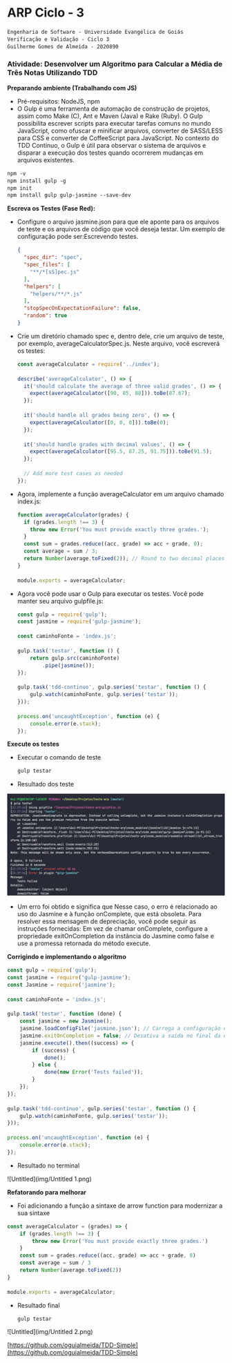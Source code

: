 # ARP Ciclo - 3

```markdown
Engenharia de Software - Universidade Evangélica de Goiás
Verificação e Validação - Ciclo 3
Guilherme Gomes de Almeida - 2020890
```

### **Atividade: Desenvolver um Algoritmo para Calcular a Média de Três Notas Utilizando TDD**

   **Preparando ambiente (Trabalhando com JS)**

- Pré-requisitos: NodeJS, npm
- O Gulp é uma ferramenta de automação de construção de projetos, assim como Make (C), Ant e Maven (Java) e Rake (Ruby). O Gulp possibilita escrever scripts para executar tarefas comuns no mundo JavaScript, como ofuscar e minificar arquivos, converter de SASS/LESS para CSS e converter de CoffeeScript para JavaScript. No contexto do TDD Contínuo, o Gulp é útil para observar o sistema de arquivos e disparar a execução dos testes quando ocorrerem mudanças em arquivos existentes.

```markdown
npm -v
npm install gulp -g
npm init
npm install gulp gulp-jasmine --save-dev
```

**Escreva os Testes (Fase Red):**

- Configure o arquivo jasmine.json para que ele aponte para os arquivos de teste e os arquivos de código que você deseja testar. Um exemplo de configuração pode ser:Escrevendo testes.
    
    ```json
    {
      "spec_dir": "spec",
      "spec_files": [
        "**/*[sS]pec.js"
      ],
      "helpers": [
        "helpers/**/*.js"
      ],
      "stopSpecOnExpectationFailure": false,
      "random": true
    }
    ```
    
- Crie um diretório chamado spec e, dentro dele, crie um arquivo de teste, por exemplo, averageCalculatorSpec.js. Neste arquivo, você escreverá os testes:
    
    ```jsx
    const averageCalculator = require('../index');
    
    describe('averageCalculator', () => {
      it('should calculate the average of three valid grades', () => {
        expect(averageCalculator([90, 85, 88])).toBe(87.67);
      });
    
      it('should handle all grades being zero', () => {
        expect(averageCalculator([0, 0, 0])).toBe(0);
      });
    
      it('should handle grades with decimal values', () => {
        expect(averageCalculator([95.5, 87.25, 91.75])).toBe(91.5);
      });
    
      // Add more test cases as needed
    });
    ```
    
- Agora, implemente a função averageCalculator em um arquivo chamado index.js:
    
    ```jsx
    function averageCalculator(grades) {
      if (grades.length !== 3) {
        throw new Error('You must provide exactly three grades.');
      }
      const sum = grades.reduce((acc, grade) => acc + grade, 0);
      const average = sum / 3;
      return Number(average.toFixed(2)); // Round to two decimal places
    }
    
    module.exports = averageCalculator;
    ```
    
- Agora você pode usar o Gulp para executar os testes. Você pode manter seu arquivo gulpfile.js:
    
    ```jsx
    const gulp = require('gulp');
    const jasmine = require('gulp-jasmine');
    
    const caminhoFonte = 'index.js';
    
    gulp.task('testar', function () {
        return gulp.src(caminhoFonte)
            .pipe(jasmine());
    });
    
    gulp.task('tdd-continuo', gulp.series('testar', function () {
        gulp.watch(caminhoFonte, gulp.series('testar'));
    }));
    
    process.on('uncaughtException', function (e) {
        console.error(e.stack);
    });
    ```
    

**Execute os testes**

- Executar o comando de teste
    
    ```bash
    gulp testar
    ```
    
- Resultado dos teste
    
![Untitled](img/Untitled.png)
    
- Um erro foi obtido e significa que Nesse caso, o erro é relacionado ao uso do Jasmine e à função onComplete, que está obsoleta. Para resolver essa mensagem de depreciação, você pode seguir as instruções fornecidas: Em vez de chamar onComplete, configure a propriedade exitOnCompletion da instância do Jasmine como false e use a promessa retornada do método execute.

**Corrigindo e implementando o algoritmo**

```jsx
const gulp = require('gulp');
const jasmine = require('gulp-jasmine');
const Jasmine = require('jasmine');

const caminhoFonte = 'index.js';

gulp.task('testar', function (done) {
    const jasmine = new Jasmine();
    jasmine.loadConfigFile('jasmine.json'); // Carrega a configuração do Jasmine, se houver
    jasmine.exitOnCompletion = false; // Desativa a saída no final da execução
    jasmine.execute().then((success) => {
        if (success) {
            done();
        } else {
            done(new Error('Tests failed'));
        }
    });
});

gulp.task('tdd-continuo', gulp.series('testar', function () {
    gulp.watch(caminhoFonte, gulp.series('testar'));
}));

process.on('uncaughtException', function (e) {
    console.error(e.stack);
});
```

- Resultado no terminal
    
![Untitled](img/Untitled 1.png)
    

**Refatorando para melhorar**

- Foi adicionando a função a sintaxe de arrow function para modernizar a sua sintaxe

```jsx
const averageCalculator = (grades) => {
    if (grades.length !== 3) {
        throw new Error('You must provide exactly three grades.')
    }
    const sum = grades.reduce((acc, grade) => acc + grade, 0)
    const average = sum / 3
    return Number(average.toFixed(2))
}

module.exports = averageCalculator;
```

- Resultado final
    
    ```bash
    gulp testar
    ```
    
![Untitled](img/Untitled 2.png)
    

[https://github.com/oguialmeida/TDD-Simple](https://github.com/oguialmeida/TDD-Simple)
